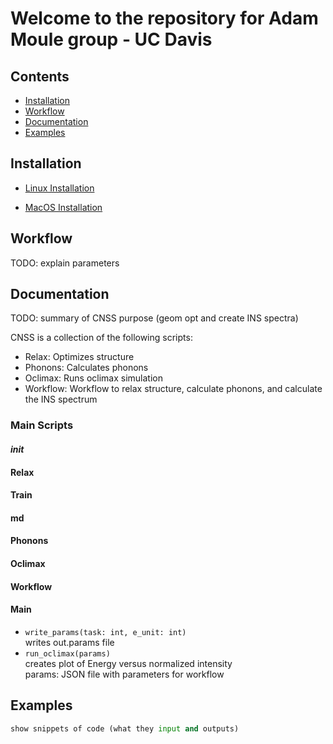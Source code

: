 # Welcome to the repository for Adam Moule group - UC Davis

## Contents

* [Installation](https://gitlab.com/lucassamir1/adam-moule/-/tree/MacOSInstall#installation) 
* [Workflow](https://gitlab.com/lucassamir1/adam-moule/-/tree/MacOSInstall#workflow)
* [Documentation](https://gitlab.com/lucassamir1/adam-moule/-/tree/MacOSInstall#documentation)
* [Examples](https://gitlab.com/lucassamir1/adam-moule/-/tree/MacOSInstall#examples)


## Installation 

* [Linux Installation](https://gitlab.com/lucassamir1/adam-moule/-/blob/MacOSInstall/Install/Install_Linux.md)

* [MacOS Installation](https://gitlab.com/lucassamir1/adam-moule/-/blob/MacOSInstall/Install/Install_MacOS.md)


## Workflow 
TODO: explain parameters


## Documentation
TODO:  summary of CNSS purpose (geom opt and create INS spectra)

CNSS is a collection of the following scripts: 
* Relax: Optimizes structure
* Phonons: Calculates phonons
* Oclimax: Runs oclimax simulation
* Workflow: Workflow to relax structure, calculate phonons, and calculate the INS spectrum 

### Main Scripts

#### _init_

#### Relax 

#### Train

#### md

#### Phonons

#### Oclimax

#### Workflow

#### Main 

* ```write_params(task: int, e_unit: int)```  
    writes out.params file  
* ```run_oclimax(params)```  
    creates plot of Energy versus normalized intensity  
    params: JSON file with parameters for workflow  
        





## Examples
``` python
show snippets of code (what they input and outputs)
```
